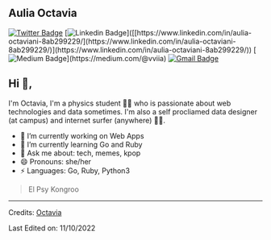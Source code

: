 <!---
<p align="center">
	/*<a href="https://github.com/fleetimee/fleetimee">
		<img src="https://raw.githubusercontent.com/vviia/vviia/main/github-metrics.svg">
	</a>
</p>
-->

## Aulia Octavia  
[![Twitter Badge](https://img.shields.io/badge/-@octaviaavn-1ca0f1?style=flat-square&labelColor=1ca0f1&logo=twitter&logoColor=white&link=https://twitter.com/octaviaavn)](https://twitter.com/octaviaavn) [![Linkedin Badge](https://img.shields.io/badge/-Octavia-blue?style=flat-square&logo=Linkedin&logoColor=white&link=[https://www.linkedin.com/in/aulia-octaviani-8ab299229/](https://www.linkedin.com/in/aulia-octaviani-8ab299229/))]([[https://www.linkedin.com/in/aulia-octaviani-8ab299229/](https://www.linkedin.com/in/aulia-octaviani-8ab299229/)](https://www.linkedin.com/in/aulia-octaviani-8ab299229/)) [![Medium Badge](https://img.shields.io/badge/-@vviia-03a57a?style=flat-square&labelColor=000000&logo=Medium&link=[https://medium.com/@vviia](https://medium.com/@vviia))](https://medium.com/@vviia)
[![Gmail Badge](https://img.shields.io/badge/-hellovviia@gmail.com-c14438?style=flat-square&logo=Gmail&logoColor=white&link=mailto:hellovviia@gmail.com)](mailto:hellovviia@gmail.com)

## Hi 👋, 
I'm Octavia, I'm a physics student 👨‍💻 who is passionate about web technologies and data sometimes. I'm also a self procliamed data designer (at campus) and internet surfer (anywhere)
🏄‍♂️. 

- 🔭 I’m currently working on Web Apps
- 🌱 I’m currently learning Go and Ruby
- 💬 Ask me about: tech, memes, kpop
- 😄 Pronouns: she/her
-  ⚡ Languages: Go, Ruby, Python3


> El Psy Kongroo



<!--
**KunalRaghav/KunalRaghav** is a ✨ _special_ ✨ repository because its `README.md` (this file) appears on your GitHub profile.

Here are some ideas to get you started:

- 🔭 I’m currently working on ...
- 🌱 I’m currently learning ...
- 👯 I’m looking to collaborate on ...
- 🤔 I’m looking for help with ...
- 💬 Ask me about ...
- 📫 How to reach me: ...
- 😄 Pronouns: ...
- ⚡ Fun fact: ...
-->

-----
Credits: [Octavia](https://github.com/vviia)

Last Edited on: 11/10/2022
